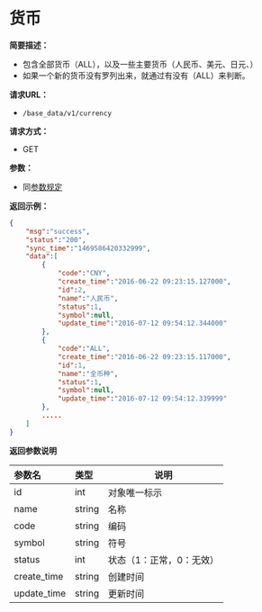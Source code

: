 # 货币

**简要描述：**

- 包含全部货币（ALL），以及一些主要货币（人民币、美元、日元、）
- 如果一个新的货币没有罗列出来，就通过有没有（ALL）来判断。

**请求URL：**
- `/base_data/v1/currency`

**请求方式：**
- GET

**参数：**
- 同[参数规定](http://doc.liexiong.cc/#/%E6%8E%A5%E5%8F%A3%E8%A7%84%E5%88%99/%E5%8F%82%E6%95%B0%E8%A7%84%E5%AE%9A)

**返回示例：**

```json
{
    "msg":"success",
    "status":"200",
    "sync_time":"1469586420332999",
    "data":[
        {
            "code":"CNY",
            "create_time":"2016-06-22 09:23:15.127000",
            "id":2,
            "name":"人民币",
            "status":1,
            "symbol":null,
            "update_time":"2016-07-12 09:54:12.344000"
        },
        {
            "code":"ALL",
            "create_time":"2016-06-22 09:23:15.117000",
            "id":1,
            "name":"全币种",
            "status":1,
            "symbol":null,
            "update_time":"2016-07-12 09:54:12.339999"
        },
        .....
    ]
}
```

 **返回参数说明** 

|参数名|类型|说明|
|:-----  |:-----|-----  |
|id |int   |对象唯一标示  |
|name |string   |名称  |
|code |string   |编码  |
|symbol |string   |符号  |
|status|int|状态（1：正常，0：无效）|
|create_time|string|创建时间|
|update_time|string|更新时间|

